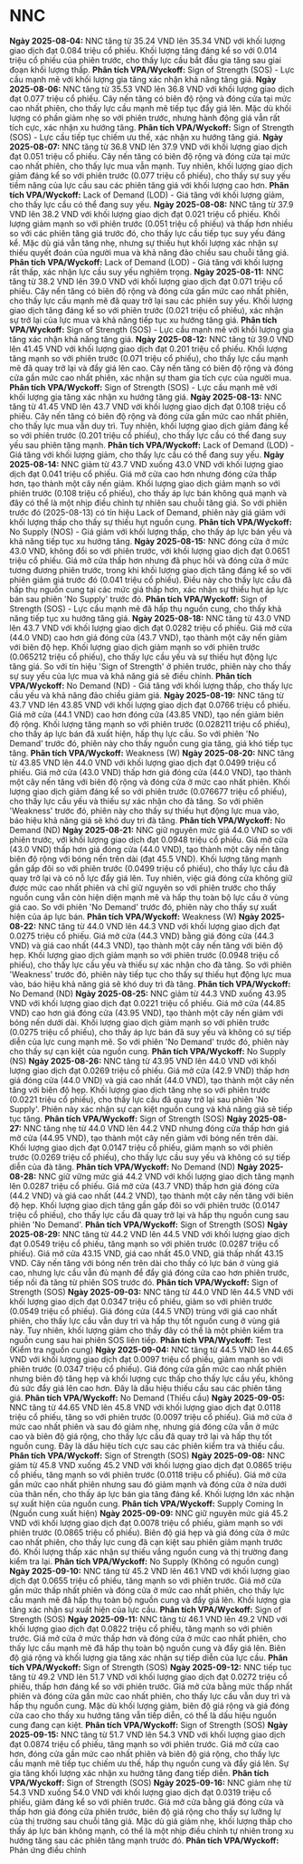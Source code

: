 # NNC

**Ngày 2025-08-04:** NNC tăng từ 35.24 VND lên 35.34 VND với khối lượng giao dịch đạt 0.084 triệu cổ phiếu. Khối lượng tăng đáng kể so với 0.014 triệu cổ phiếu của phiên trước, cho thấy lực cầu bắt đầu gia tăng sau giai đoạn khối lượng thấp. **Phân tích VPA/Wyckoff:** Sign of Strength (SOS) - Lực cầu mạnh mẽ với khối lượng gia tăng xác nhận khả năng tăng giá.
**Ngày 2025-08-06:** NNC tăng từ 35.53 VND lên 36.8 VND với khối lượng giao dịch đạt 0.077 triệu cổ phiếu. Cây nến tăng có biên độ rộng và đóng cửa tại mức cao nhất phiên, cho thấy lực cầu mạnh mẽ tiếp tục đẩy giá lên. Mặc dù khối lượng có phần giảm nhẹ so với phiên trước, nhưng hành động giá vẫn rất tích cực, xác nhận xu hướng tăng. **Phân tích VPA/Wyckoff:** Sign of Strength (SOS) - Lực cầu tiếp tục chiếm ưu thế, xác nhận xu hướng tăng giá.
**Ngày 2025-08-07:** NNC tăng từ 36.8 VND lên 37.9 VND với khối lượng giao dịch đạt 0.051 triệu cổ phiếu. Cây nến tăng có biên độ rộng và đóng cửa tại mức cao nhất phiên, cho thấy lực mua vẫn mạnh. Tuy nhiên, khối lượng giao dịch giảm đáng kể so với phiên trước (0.077 triệu cổ phiếu), cho thấy sự suy yếu tiềm năng của lực cầu sau các phiên tăng giá với khối lượng cao hơn. **Phân tích VPA/Wyckoff:** Lack of Demand (LOD) - Giá tăng với khối lượng giảm, cho thấy lực cầu có thể đang suy yếu.
**Ngày 2025-08-08:** NNC tăng từ 37.9 VND lên 38.2 VND với khối lượng giao dịch đạt 0.021 triệu cổ phiếu. Khối lượng giảm mạnh so với phiên trước (0.051 triệu cổ phiếu) và thấp hơn nhiều so với các phiên tăng giá trước đó, cho thấy lực cầu tiếp tục suy yếu đáng kể. Mặc dù giá vẫn tăng nhẹ, nhưng sự thiếu hụt khối lượng xác nhận sự thiếu quyết đoán của người mua và khả năng đảo chiều sau chuỗi tăng giá. **Phân tích VPA/Wyckoff:** Lack of Demand (LOD) - Giá tăng với khối lượng rất thấp, xác nhận lực cầu suy yếu nghiêm trọng.
**Ngày 2025-08-11:** NNC tăng từ 38.2 VND lên 39.0 VND với khối lượng giao dịch đạt 0.071 triệu cổ phiếu. Cây nến tăng có biên độ rộng và đóng cửa gần mức cao nhất phiên, cho thấy lực cầu mạnh mẽ đã quay trở lại sau các phiên suy yếu. Khối lượng giao dịch tăng đáng kể so với phiên trước (0.021 triệu cổ phiếu), xác nhận sự trở lại của lực mua và khả năng tiếp tục xu hướng tăng giá. **Phân tích VPA/Wyckoff:** Sign of Strength (SOS) - Lực cầu mạnh mẽ với khối lượng gia tăng xác nhận khả năng tăng giá.
**Ngày 2025-08-12:** NNC tăng từ 39.0 VND lên 41.45 VND với khối lượng giao dịch đạt 0.201 triệu cổ phiếu. Khối lượng tăng mạnh so với phiên trước (0.071 triệu cổ phiếu), cho thấy lực cầu mạnh mẽ đã quay trở lại và đẩy giá lên cao. Cây nến tăng có biên độ rộng và đóng cửa gần mức cao nhất phiên, xác nhận sự tham gia tích cực của người mua. **Phân tích VPA/Wyckoff:** Sign of Strength (SOS) - Lực cầu mạnh mẽ với khối lượng gia tăng xác nhận xu hướng tăng giá.
**Ngày 2025-08-13:** NNC tăng từ 41.45 VND lên 43.7 VND với khối lượng giao dịch đạt 0.108 triệu cổ phiếu. Cây nến tăng có biên độ rộng và đóng cửa gần mức cao nhất phiên, cho thấy lực mua vẫn duy trì. Tuy nhiên, khối lượng giao dịch giảm đáng kể so với phiên trước (0.201 triệu cổ phiếu), cho thấy lực cầu có thể đang suy yếu sau phiên tăng mạnh. **Phân tích VPA/Wyckoff:** Lack of Demand (LOD) - Giá tăng với khối lượng giảm, cho thấy lực cầu có thể đang suy yếu.
**Ngày 2025-08-14:** NNC giảm từ 43.7 VND xuống 43.0 VND với khối lượng giao dịch đạt 0.041 triệu cổ phiếu. Giá mở cửa cao hơn nhưng đóng cửa thấp hơn, tạo thành một cây nến giảm. Khối lượng giao dịch giảm mạnh so với phiên trước (0.108 triệu cổ phiếu), cho thấy áp lực bán không quá mạnh và đây có thể là một nhịp điều chỉnh tự nhiên sau chuỗi tăng giá. So với phiên trước đó (2025-08-13) có tín hiệu Lack of Demand, phiên này giá giảm với khối lượng thấp cho thấy sự thiếu hụt nguồn cung. **Phân tích VPA/Wyckoff:** No Supply (NOS) - Giá giảm với khối lượng thấp, cho thấy áp lực bán yếu và khả năng tiếp tục xu hướng tăng.
**Ngày 2025-08-15:** NNC đóng cửa ở mức 43.0 VND, không đổi so với phiên trước, với khối lượng giao dịch đạt 0.0651 triệu cổ phiếu. Giá mở cửa thấp hơn nhưng đã phục hồi và đóng cửa ở mức tương đương phiên trước, trong khi khối lượng giao dịch tăng đáng kể so với phiên giảm giá trước đó (0.041 triệu cổ phiếu). Điều này cho thấy lực cầu đã hấp thụ nguồn cung tại các mức giá thấp hơn, xác nhận sự thiếu hụt áp lực bán sau phiên 'No Supply' trước đó. **Phân tích VPA/Wyckoff:** Sign of Strength (SOS) - Lực cầu mạnh mẽ đã hấp thụ nguồn cung, cho thấy khả năng tiếp tục xu hướng tăng giá.
**Ngày 2025-08-18:** NNC tăng từ 43.0 VND lên 43.7 VND với khối lượng giao dịch đạt 0.0282 triệu cổ phiếu. Giá mở cửa (44.0 VND) cao hơn giá đóng cửa (43.7 VND), tạo thành một cây nến giảm với biên độ hẹp. Khối lượng giao dịch giảm mạnh so với phiên trước (0.065212 triệu cổ phiếu), cho thấy lực cầu yếu và sự thiếu hụt động lực tăng giá. So với tín hiệu 'Sign of Strength' ở phiên trước, phiên này cho thấy sự suy yếu của lực mua và khả năng giá sẽ điều chỉnh. **Phân tích VPA/Wyckoff:** No Demand (ND) - Giá tăng với khối lượng thấp, cho thấy lực cầu yếu và khả năng đảo chiều giảm giá.
**Ngày 2025-08-19:** NNC tăng từ 43.7 VND lên 43.85 VND với khối lượng giao dịch đạt 0.0766 triệu cổ phiếu. Giá mở cửa (44.1 VND) cao hơn đóng cửa (43.85 VND), tạo nến giảm biên độ rộng. Khối lượng tăng mạnh so với phiên trước (0.028211 triệu cổ phiếu), cho thấy áp lực bán đã xuất hiện, hấp thụ lực cầu. So với phiên 'No Demand' trước đó, phiên này cho thấy nguồn cung gia tăng, giá khó tiếp tục tăng. **Phân tích VPA/Wyckoff:** Weakness (W)
**Ngày 2025-08-20:** NNC tăng từ 43.85 VND lên 44.0 VND với khối lượng giao dịch đạt 0.0499 triệu cổ phiếu. Giá mở cửa (43.0 VND) thấp hơn giá đóng cửa (44.0 VND), tạo thành một cây nến tăng với biên độ rộng và đóng cửa ở mức cao nhất phiên. Khối lượng giao dịch giảm đáng kể so với phiên trước (0.076677 triệu cổ phiếu), cho thấy lực cầu yếu và thiếu sự xác nhận cho đà tăng. So với phiên 'Weakness' trước đó, phiên này cho thấy sự thiếu hụt động lực mua vào, báo hiệu khả năng giá sẽ khó duy trì đà tăng. **Phân tích VPA/Wyckoff:** No Demand (ND)
**Ngày 2025-08-21:** NNC giữ nguyên mức giá 44.0 VND so với phiên trước, với khối lượng giao dịch đạt 0.0948 triệu cổ phiếu. Giá mở cửa (43.0 VND) thấp hơn giá đóng cửa (44.0 VND), tạo thành một cây nến tăng biên độ rộng với bóng nến trên dài (đạt 45.5 VND). Khối lượng tăng mạnh gần gấp đôi so với phiên trước (0.0499 triệu cổ phiếu), cho thấy lực cầu đã quay trở lại và có nỗ lực đẩy giá lên. Tuy nhiên, việc giá đóng cửa không giữ được mức cao nhất phiên và chỉ giữ nguyên so với phiên trước cho thấy nguồn cung vẫn còn hiện diện mạnh mẽ và hấp thụ toàn bộ lực cầu ở vùng giá cao. So với phiên 'No Demand' trước đó, phiên này cho thấy sự xuất hiện của áp lực bán. **Phân tích VPA/Wyckoff:** Weakness (W)
**Ngày 2025-08-22:** NNC tăng từ 44.0 VND lên 44.3 VND với khối lượng giao dịch đạt 0.0275 triệu cổ phiếu. Giá mở cửa (44.3 VND) bằng giá đóng cửa (44.3 VND) và giá cao nhất (44.3 VND), tạo thành một cây nến tăng với biên độ hẹp. Khối lượng giao dịch giảm mạnh so với phiên trước (0.0948 triệu cổ phiếu), cho thấy lực cầu yếu và thiếu sự xác nhận cho đà tăng. So với phiên 'Weakness' trước đó, phiên này tiếp tục cho thấy sự thiếu hụt động lực mua vào, báo hiệu khả năng giá sẽ khó duy trì đà tăng. **Phân tích VPA/Wyckoff:** No Demand (ND)
**Ngày 2025-08-25:** NNC giảm từ 44.3 VND xuống 43.95 VND với khối lượng giao dịch đạt 0.0221 triệu cổ phiếu. Giá mở cửa (44.85 VND) cao hơn giá đóng cửa (43.95 VND), tạo thành một cây nến giảm với bóng nến dưới dài. Khối lượng giao dịch giảm mạnh so với phiên trước (0.0275 triệu cổ phiếu), cho thấy áp lực bán đã suy yếu và không có sự tiếp diễn của lực cung mạnh mẽ. So với phiên 'No Demand' trước đó, phiên này cho thấy sự cạn kiệt của nguồn cung. **Phân tích VPA/Wyckoff:** No Supply (NS)
**Ngày 2025-08-26:** NNC tăng từ 43.95 VND lên 44.0 VND với khối lượng giao dịch đạt 0.0269 triệu cổ phiếu. Giá mở cửa (42.9 VND) thấp hơn giá đóng cửa (44.0 VND) và giá cao nhất (44.0 VND), tạo thành một cây nến tăng với biên độ hẹp. Khối lượng giao dịch tăng nhẹ so với phiên trước (0.0221 triệu cổ phiếu), cho thấy lực cầu đã quay trở lại sau phiên 'No Supply'. Phiên này xác nhận sự cạn kiệt nguồn cung và khả năng giá sẽ tiếp tục tăng. **Phân tích VPA/Wyckoff:** Sign of Strength (SOS)
**Ngày 2025-08-27:** NNC tăng nhẹ từ 44.0 VND lên 44.2 VND nhưng đóng cửa thấp hơn giá mở cửa (44.95 VND), tạo thành một cây nến giảm với bóng nến trên dài. Khối lượng giao dịch đạt 0.0147 triệu cổ phiếu, giảm mạnh so với phiên trước (0.0269 triệu cổ phiếu), cho thấy lực cầu suy yếu và không có sự tiếp diễn của đà tăng. **Phân tích VPA/Wyckoff:** No Demand (ND)
**Ngày 2025-08-28:** NNC giữ vững mức giá 44.2 VND với khối lượng giao dịch tăng mạnh lên 0.0287 triệu cổ phiếu. Giá mở cửa (43.7 VND) thấp hơn giá đóng cửa (44.2 VND) và giá cao nhất (44.2 VND), tạo thành một cây nến tăng với biên độ hẹp. Khối lượng giao dịch tăng gần gấp đôi so với phiên trước (0.0147 triệu cổ phiếu), cho thấy lực cầu đã quay trở lại và hấp thụ nguồn cung sau phiên 'No Demand'. **Phân tích VPA/Wyckoff:** Sign of Strength (SOS)
**Ngày 2025-08-29:** NNC tăng từ 44.2 VND lên 44.5 VND với khối lượng giao dịch đạt 0.0549 triệu cổ phiếu, tăng mạnh so với phiên trước (0.0287 triệu cổ phiếu). Giá mở cửa 43.15 VND, giá cao nhất 45.0 VND, giá thấp nhất 43.15 VND. Cây nến tăng với bóng nến trên dài cho thấy có lực bán ở vùng giá cao, nhưng lực cầu vẫn đủ mạnh để đẩy giá đóng cửa cao hơn phiên trước, tiếp nối đà tăng từ phiên SOS trước đó. **Phân tích VPA/Wyckoff:** Sign of Strength (SOS)
**Ngày 2025-09-03:** NNC tăng từ 44.0 VND lên 44.5 VND với khối lượng giao dịch đạt 0.0347 triệu cổ phiếu, giảm so với phiên trước (0.0549 triệu cổ phiếu). Giá đóng cửa (44.5 VND) trùng với giá cao nhất phiên, cho thấy lực cầu vẫn duy trì và hấp thụ tốt nguồn cung ở vùng giá này. Tuy nhiên, khối lượng giảm cho thấy đây có thể là một phiên kiểm tra nguồn cung sau hai phiên SOS liên tiếp. **Phân tích VPA/Wyckoff:** Test (Kiểm tra nguồn cung)
**Ngày 2025-09-04:** NNC tăng từ 44.5 VND lên 44.65 VND với khối lượng giao dịch đạt 0.0097 triệu cổ phiếu, giảm mạnh so với phiên trước (0.0347 triệu cổ phiếu). Giá đóng cửa gần mức cao nhất phiên nhưng biên độ tăng hẹp và khối lượng cực thấp cho thấy lực cầu yếu, không đủ sức đẩy giá lên cao hơn. Đây là dấu hiệu thiếu cầu sau các phiên tăng giá. **Phân tích VPA/Wyckoff:** No Demand (Thiếu cầu)
**Ngày 2025-09-05:** NNC tăng từ 44.65 VND lên 45.8 VND với khối lượng giao dịch đạt 0.0118 triệu cổ phiếu, tăng so với phiên trước (0.0097 triệu cổ phiếu). Giá mở cửa ở mức cao nhất phiên và sau đó giảm nhẹ, nhưng giá đóng cửa vẫn ở mức cao và biên độ giá rộng, cho thấy lực cầu đã quay trở lại và hấp thụ tốt nguồn cung. Đây là dấu hiệu tích cực sau các phiên kiểm tra và thiếu cầu. **Phân tích VPA/Wyckoff:** Sign of Strength (SOS)
**Ngày 2025-09-08:** NNC giảm từ 45.8 VND xuống 45.2 VND với khối lượng giao dịch đạt 0.0865 triệu cổ phiếu, tăng mạnh so với phiên trước (0.0118 triệu cổ phiếu). Giá mở cửa gần mức cao nhất phiên nhưng sau đó giảm mạnh và đóng cửa ở nửa dưới của thân nến, cho thấy áp lực bán gia tăng đáng kể. Khối lượng lớn xác nhận sự xuất hiện của nguồn cung. **Phân tích VPA/Wyckoff:** Supply Coming In (Nguồn cung xuất hiện)
**Ngày 2025-09-09:** NNC giữ nguyên mức giá 45.2 VND với khối lượng giao dịch đạt 0.0078 triệu cổ phiếu, giảm mạnh so với phiên trước (0.0865 triệu cổ phiếu). Biên độ giá hẹp và giá đóng cửa ở mức cao nhất phiên, cho thấy lực cung đã cạn kiệt sau phiên giảm mạnh trước đó. Khối lượng thấp xác nhận sự thiếu vắng nguồn cung và thị trường đang kiểm tra lại. **Phân tích VPA/Wyckoff:** No Supply (Không có nguồn cung)
**Ngày 2025-09-10:** NNC tăng từ 45.2 VND lên 46.1 VND với khối lượng giao dịch đạt 0.0655 triệu cổ phiếu, tăng mạnh so với phiên trước. Giá mở cửa gần mức thấp nhất phiên và đóng cửa ở mức cao nhất phiên, cho thấy lực cầu mạnh mẽ đã hấp thụ toàn bộ nguồn cung và đẩy giá lên. Khối lượng gia tăng xác nhận sự xuất hiện của lực cầu. **Phân tích VPA/Wyckoff:** Sign of Strength (SOS)
**Ngày 2025-09-11:** NNC tăng từ 46.1 VND lên 49.2 VND với khối lượng giao dịch đạt 0.0822 triệu cổ phiếu, tăng mạnh so với phiên trước. Giá mở cửa ở mức thấp hơn và đóng cửa ở mức cao nhất phiên, cho thấy lực cầu mạnh mẽ đã hấp thụ toàn bộ nguồn cung và đẩy giá lên. Biên độ giá rộng và khối lượng gia tăng xác nhận sự tiếp diễn của lực cầu. **Phân tích VPA/Wyckoff:** Sign of Strength (SOS)
**Ngày 2025-09-12:** NNC tiếp tục tăng từ 49.2 VND lên 51.7 VND với khối lượng giao dịch đạt 0.0272 triệu cổ phiếu, thấp hơn đáng kể so với phiên trước. Giá mở cửa bằng mức thấp nhất phiên và đóng cửa gần mức cao nhất phiên, cho thấy lực cầu vẫn duy trì và hấp thụ nguồn cung. Mặc dù khối lượng giảm, biên độ giá rộng và giá đóng cửa cao cho thấy xu hướng tăng vẫn tiếp diễn, có thể là dấu hiệu nguồn cung đang cạn kiệt. **Phân tích VPA/Wyckoff:** Sign of Strength (SOS)
**Ngày 2025-09-15:** NNC tăng từ 51.7 VND lên 54.3 VND với khối lượng giao dịch đạt 0.0874 triệu cổ phiếu, tăng mạnh so với phiên trước. Giá mở cửa cao hơn, đóng cửa gần mức cao nhất phiên và biên độ giá rộng, cho thấy lực cầu mạnh mẽ tiếp tục chiếm ưu thế, hấp thụ nguồn cung và đẩy giá lên. Sự gia tăng khối lượng xác nhận xu hướng tăng đang tiếp diễn. **Phân tích VPA/Wyckoff:** Sign of Strength (SOS)
**Ngày 2025-09-16:** NNC giảm nhẹ từ 54.3 VND xuống 54.0 VND với khối lượng giao dịch đạt 0.0319 triệu cổ phiếu, giảm đáng kể so với phiên trước. Giá mở cửa bằng giá đóng cửa và thấp hơn giá đóng cửa phiên trước, biên độ giá rộng cho thấy sự lưỡng lự của thị trường sau chuỗi tăng giá. Mặc dù giá giảm nhẹ, khối lượng thấp cho thấy áp lực bán không mạnh, có thể là một nhịp điều chỉnh tự nhiên trong xu hướng tăng sau các phiên tăng mạnh trước đó. **Phân tích VPA/Wyckoff:** Phản ứng điều chỉnh

